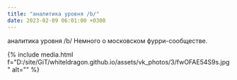 ```yaml
---
title: "аналитика уровня /b/"
date: 2023-02-09 06:01:00 +0300
---
```


аналитика уровня /b/
Немного о московском фурри-сообществе.

{% include media.html f="D:/site/GiT/whiteldragon.github.io/assets/vk_photos/3/fwOFAE54S9s.jpg" alt="" %}
